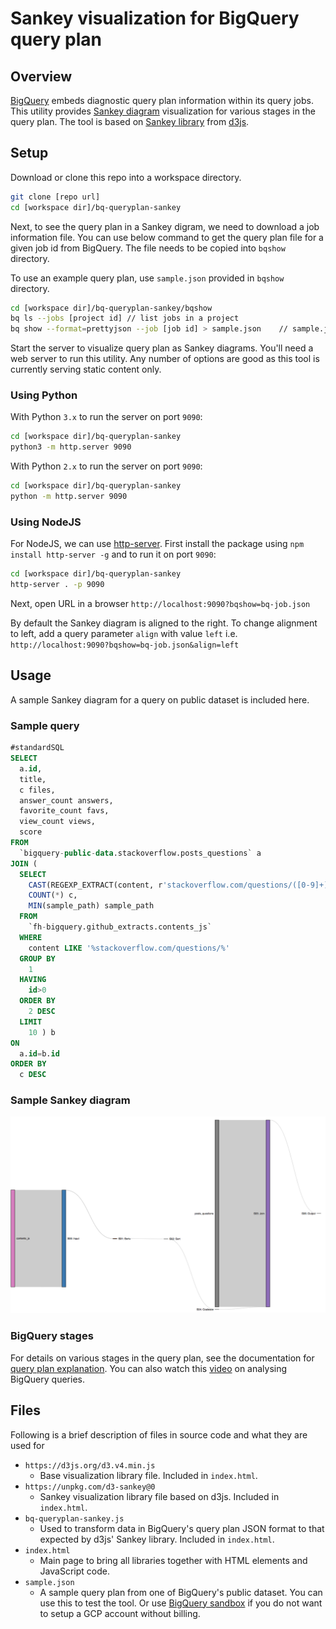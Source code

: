 # Sankey visualization for BigQuery query plan

## Overview
[BigQuery](https://cloud.google.com/bigquery/) embeds diagnostic query plan information within its query jobs. This utility provides [Sankey diagram](https://en.wikipedia.org/wiki/Sankey_diagram) visualization for various stages in the query plan. The tool is based on [Sankey library](https://github.com/d3/d3-sankey) from [d3js](https://d3js.org/).

## Setup
Download or clone this repo into a workspace directory.

```bash
git clone [repo url]
cd [workspace dir]/bq-queryplan-sankey
```

Next, to see the query plan in a Sankey digram, we need to download a job information file. You can use below command to get the query plan file for a given job id from BigQuery.  The file needs to be copied into `bqshow` directory.

To use an example query plan, use `sample.json` provided in `bqshow` directory.

```bash
cd [workspace dir]/bq-queryplan-sankey/bqshow
bq ls --jobs [project id] // list jobs in a project
bq show --format=prettyjson --job [job id] > sample.json	// sample.json file has query plan information
```

Start the server to visualize query plan as Sankey diagrams. You'll need a web server to run this utility. Any number of options are good as this tool is currently serving static content only. 

### Using Python
With Python `3.x` to run the server on port `9090`:
```bash
cd [workspace dir]/bq-queryplan-sankey
python3 -m http.server 9090
```

With Python `2.x` to run the server on port `9090`:
```bash
cd [workspace dir]/bq-queryplan-sankey
python -m http.server 9090
```

### Using NodeJS
For NodeJS, we can use [http-server](https://www.npmjs.com/package/http-server). First install the package using `npm install http-server -g` and to run it on port `9090`:

```bash
cd [workspace dir]/bq-queryplan-sankey
http-server . -p 9090
```

Next, open URL in a browser `http://localhost:9090?bqshow=bq-job.json`

By default the Sankey diagram is aligned to the right. To change alignment to left, add a query parameter `align` with value `left` i.e. `http://localhost:9090?bqshow=bq-job.json&align=left`

## Usage

A sample Sankey diagram for a query on public dataset is included here.

### Sample query

```sql
#standardSQL
SELECT
  a.id,
  title,
  c files,
  answer_count answers,
  favorite_count favs,
  view_count views,
  score
FROM
  `bigquery-public-data.stackoverflow.posts_questions` a
JOIN (
  SELECT
    CAST(REGEXP_EXTRACT(content, r'stackoverflow.com/questions/([0-9]+)/') AS INT64) id,
    COUNT(*) c,
    MIN(sample_path) sample_path
  FROM
    `fh-bigquery.github_extracts.contents_js`
  WHERE
    content LIKE '%stackoverflow.com/questions/%'
  GROUP BY
    1
  HAVING
    id>0
  ORDER BY
    2 DESC
  LIMIT
    10 ) b
ON
  a.id=b.id
ORDER BY
  c DESC
```

### Sample Sankey diagram

![Sankey diagram for BigQuery query plan](img/sample_query_plan.png)

### BigQuery stages

For details on various stages in the query plan, see the documentation for [query plan explanation](https://cloud.google.com/bigquery/query-plan-explanation). You can also watch this [video](https://youtu.be/UueWySREWvk) on analysing BigQuery queries.

## Files
Following is a brief description of files in source code and what they are used for
- `https://d3js.org/d3.v4.min.js`
  + Base visualization library file. Included in `index.html`.
- `https://unpkg.com/d3-sankey@0`
  + Sankey visualization library file based on d3js. Included in `index.html`.
- `bq-queryplan-sankey.js`
  + Used to transform data in BigQuery's query plan JSON format to that expected by d3js' Sankey library. Included in `index.html`.
- `index.html`
  + Main page to bring all libraries together with HTML elements and JavaScript code.
- `sample.json`
  + A sample query plan from one of BigQuery's public dataset. You can use this to test the tool. Or use [BigQuery sandbox](https://cloud.google.com/bigquery/docs/sandbox) if you do not want to setup a GCP account without billing.
